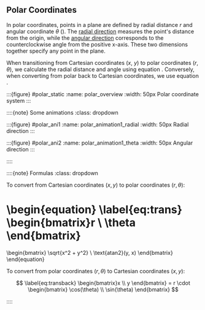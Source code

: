 

## Polar Coordinates

In polar coordinates, points in a plane are defined by radial distance $r$ and angular coordinate $\theta$  ([](#polar_overview)). The [radial direction](#polar_animation1_radial) measures the point's distance from the origin, while the [angular direction](#polar_animation1_theta) corresponds to the counterclockwise angle from the positive x-axis. These two dimensions together specify any point in the plane.

When transitioning from Cartesian coordinates ($x$, $y$) to polar coordinates ($r$, $\theta$), we calculate the radial distance and angle using equation [](#eq:trans). Conversely, when converting from polar back to Cartesian coordinates, we use equation [](#eq:transback).







:::{figure} #polar_static
:name: polar_overview
:width: 50px
Polar coordinate system
:::


::::{note} Some animations
:class: dropdown

:::{figure} #polar_ani1
:name: polar_animation1_radial
:width: 50px
Radial direction
:::

:::{figure} #polar_ani2
:name: polar_animation1_theta
:width: 50px
Angular direction
:::

::::


::::{note} Formulas
:class: dropdown

To convert from Cartesian coordinates $(x, y)$ to polar coordinates $(r, \theta)$:


\begin{equation} \label{eq:trans}
\begin{bmatrix}r \\ \theta \end{bmatrix} 
= 
\begin{bmatrix}
\sqrt{x^2 + y^2} \\
\text{atan2}(y, x)
\end{bmatrix}
\end{equation}

To convert from polar coordinates $(r, \theta)$ to Cartesian coordinates $(x, y)$:

$$  \label{eq:transback}
\begin{bmatrix}x \\ y \end{bmatrix} 
= r \cdot 
\begin{bmatrix}
\cos(\theta) \\
\sin(\theta)
\end{bmatrix}
$$

::::



